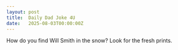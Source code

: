 ```yaml
---
layout: post
title:  Daily Dad Joke 4U
date:   2025-08-03T00:00:00Z
---
```

How do you find Will Smith in the snow? Look for the fresh prints.
